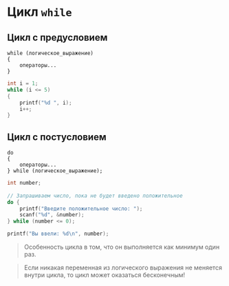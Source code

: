 ﻿# Цикл `while`

## Цикл с предусловием
```
while (логическое_выражение)
{
    операторы...
}
```

```c
int i = 1;
while (i <= 5) 
{
    printf("%d ", i);
    i++;
}
```

## Цикл с постусловием
```
do
{
    операторы...
} while (логическое_выражение);
```
```c
int number;
    
// Запрашиваем число, пока не будет введено положительное
do {
    printf("Введите положительное число: ");
    scanf("%d", &number);
} while (number <= 0);

printf("Вы ввели: %d\n", number);
```

> Особенность цикла в том, что он выполняется как минимум один раз.

> Если никакая переменная из логического выражения не меняется внутри цикла, то цикл может оказаться бесконечным!

